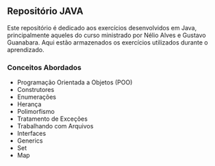 <h2>Repositório JAVA</h2>

<p>Este repositório é dedicado aos exercícios desenvolvidos em Java, principalmente aqueles do curso ministrado por Nélio Alves e Gustavo Guanabara. Aqui estão armazenados os exercícios utilizados durante o aprendizado.</p>

<h3>Conceitos Abordados</h3>

- Programação Orientada a Objetos (POO)
- Construtores
- Enumerações
- Herança
- Polimorfismo
- Tratamento de Exceções
- Trabalhando com Arquivos
- Interfaces
- Generics
- Set
- Map


